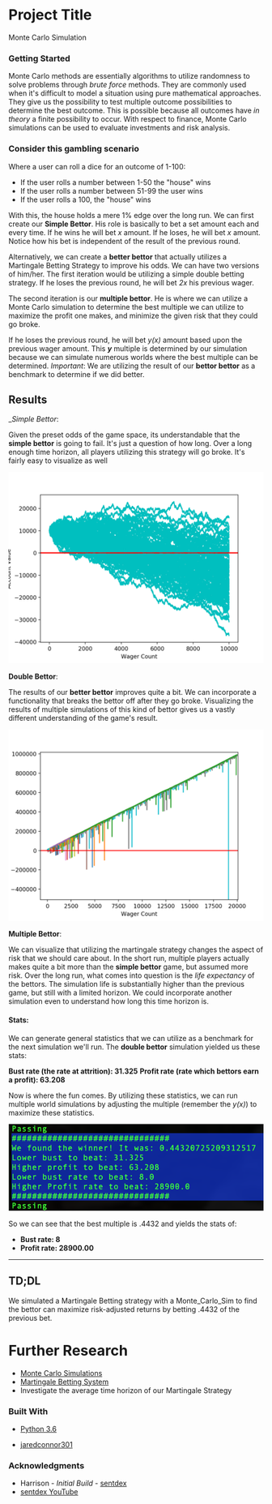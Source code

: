 # Project Title

Monte Carlo Simulation

### Getting Started

Monte Carlo methods are essentially algorithms to utilize randomness to solve problems through _brute force_ methods. They are commonly used when it's difficult to model a situation using pure mathematical approaches. They give us the possibility to test multiple outcome possibilities to determine the best outcome. This is possible because all outcomes have _in theory_ a finite possibility to occur. With respect to finance, Monte Carlo simulations can be used to evaluate investments and risk analysis.

### Consider this gambling scenario

Where a user can roll a dice for an outcome of 1-100:

* If the user rolls a number between 1-50 the "house" wins
* If the user rolls a number between 51-99 the user wins
* If the user rolls a 100, the "house" wins

With this, the house holds a mere 1% edge over the long run. We can first create our __Simple Bettor__. His role is basically to bet a set amount each and every time. If he wins he will bet _x_ amount. If he loses, he will bet _x_ amount. Notice how his bet is independent of the result of the previous round.

Alternatively, we can create a __better bettor__ that actually utilizes a Martingale Betting Strategy to improve his odds. We can have two versions of him/her. The first iteration would be utilizing a simple double betting strategy. If he loses the previous round, he will bet _2x_ his previous wager.

The second iteration is our __multiple bettor__. He is where we can utilize a Monte Carlo simulation to determine the best multiple we can utilize to maximize the profit one makes, and minimize the given risk that they could go broke.

 If he loses the previous round, he will bet _y(x)_ amount based upon the previous wager amount. This ___y___ multiple is determined by our simulation because we can simulate numerous worlds where the best multiple can be determined. _Important_: We are utilizing the result of our __bettor bettor__ as a benchmark to determine if we did better.

## Results

__Simple Bettor_:

Given the preset odds of the game space, its understandable that the __simple bettor__ is going to fail. It's just a question of how long. Over a long enough time horizon, all players utilizing this strategy will go broke. It's fairly easy to visualize as well

![Simple_bettor](https://github.com/jaredconnor301/Monte_Carlo_Sim/blob/master/simple_bettor.png?raw=true)

__Double Bettor__:

The results of our __better bettor__ improves quite a bit. We can incorporate a functionality that breaks the bettor off after they go broke. Visualizing the results of multiple simulations of this kind of bettor gives us a vastly different understanding of the game's result.

![Double_bettor](https://raw.githubusercontent.com/jaredconnor301/Monte_Carlo_Sim/master/double_bettor.png?raw=true)

__Multiple Bettor__:

We can visualize that utilizing the martingale strategy changes the aspect of risk that we should care about. In the short run, multiple players actually makes quite a bit more than the __simple bettor__ game, but assumed more risk. Over the long run, what comes into question is the _life expectancy_ of the bettors. The simulation life is substantially higher than the previous game, but still with a limited horizon. We could incorporate another simulation even to understand how long this time horizon is.

#### Stats:

We can generate general statistics that we can utilize as a benchmark for the next simulation we'll run. The __double bettor__ simulation yielded us these stats:

__Bust rate (the rate at attrition): 31.325__
__Profit rate (rate which bettors earn a profit): 63.208__

Now is where the fun comes. By utilizing these statistics, we can run multiple world simulations by adjusting the multiple (remember the _y(x)_) to maximize these statistics.

![Multiple_bettor](https://github.com/jaredconnor301/Monte_Carlo_Sim/blob/master/Results.png?raw=true)

So we can see that the best multiple is .4432 and yields the stats of:

* __Bust rate: 8__
* __Profit rate: 28900.00__

---------------------------------------------------------------------------------------------------------------------------

## TD;DL

We simulated a Martingale Betting strategy with a Monte_Carlo_Sim to find the bettor can maximize risk-adjusted returns by betting .4432 of the previous bet.

# Further Research

* [Monte Carlo Simulations](https://en.wikipedia.org/wiki/Monte_Carlo_method)
* [Martingale Betting System](https://en.wikipedia.org/wiki/Martingale)
* Investigate the average time horizon of our Martingale Strategy

### Built With

* [Python 3.6](https://docs.python.org/3/)

* [jaredconnor301](https://github.com/jaredconnor301)

### Acknowledgments

* Harrison - *Initial Build* - [sentdex](https://github.com/Sentdex)
* [sentdex YouTube](YouTube.com/Sentdex)
